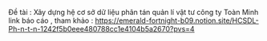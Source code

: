 Đề tài : Xây dựng hệ cơ sở dữ liệu phân tán quản lí vật tư công ty Toàn Minh
link báo cáo , tham khảo : https://emerald-fortnight-b09.notion.site/HCSDL-Ph-n-t-n-1242f5b0eee480788cc1e4104b5a2670?pvs=4
